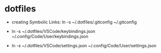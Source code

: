 # dotfiles

- creating Symbolic Links: ln -s ~/.dotfiles/.gitconfig ~/.gitconfig

- ln -s ~/.dotfiles/VSCode/keybindings.json ~/.config/Code/User/keybindings.json

- ln -s ~/.dotfiles/VSCode/settings.json ~/.config/Code/User/settings.json
